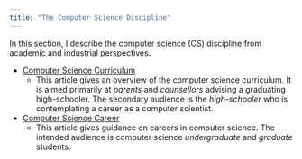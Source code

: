 ```yaml
---
title: "The Computer Science Discipline"
---
```


In this section, I describe the computer science (CS) discipline from academic and industrial perspectives.

- [Computer Science Curriculum](CSCurriculum.md)
  - This article gives an overview of the computer science curriculum. It is aimed primarily at *parents* and *counsellors* advising a graduating high-schooler. The secondary audience is the *high-schooler* who is contemplating a career as a computer scientist.
- [Computer Science Career](CSCareer.md)
  - This article gives guidance on careers in computer science. The intended audience is computer science *undergraduate* and *graduate* students.